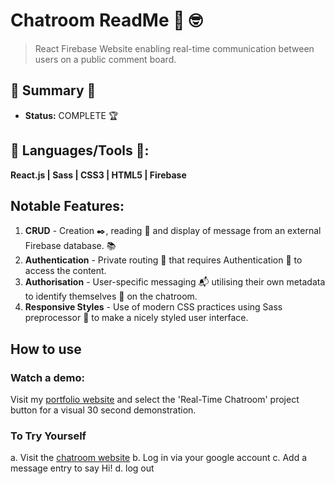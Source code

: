 
# Chatroom ReadMe :calling: :nerd_face:
> React Firebase Website enabling real-time communication between users on a public comment board.

## :satellite: Summary :satellite:
   - __Status:__ COMPLETE :trophy:

## :hammer: Languages/Tools :hammer::
__React.js | Sass | CSS3 | HTML5 | Firebase__

## Notable Features:
1. __CRUD__ - Creation :black_nib:, reading :green_book: and display of message from an external Firebase database. :books:
2. __Authentication__ - Private routing :ticket: that requires Authentication :cop: to access the content. 
3. __Authorisation__ - User-specific messaging :mailbox_with_mail: utilising their own metadata to identify themselves :man: on the chatroom.
4. __Responsive Styles__ - Use of modern CSS practices using Sass preprocessor :nail_care: to make a nicely styled user interface.

## How to use
### Watch a demo:
Visit my [portfolio website](https://tobymould.com/) and select the 'Real-Time Chatroom' project button for a visual 30 second demonstration.

### To Try Yourself
a. Visit the [chatroom website](https://realtime-chatroom-ea4d6.web.app/)
b. Log in via your google account
c. Add a message entry to say Hi!
d. log out 
